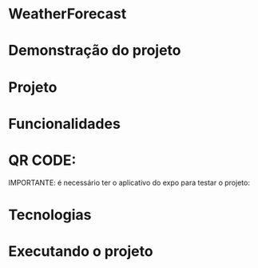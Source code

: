 # WeatherForecast

# Demonstração do projeto

# Projeto

# Funcionalidades

# QR CODE:

IMPORTANTE: é necessário ter o aplicativo do expo para testar o projeto:


# Tecnologias


# Executando o projeto

